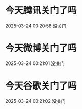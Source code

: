 # 今天腾讯关门了吗

2025-03-24 00:20:58 没关门

# 今天微博关门了吗

2025-03-24 00:21:01 没关门

# 今天谷歌关门了吗

2025-03-24 00:21:02 没关门

